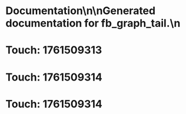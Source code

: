 # Documentation\n\nGenerated documentation for fb_graph_tail.\n

# Touch: 1761509313

# Touch: 1761509314

# Touch: 1761509314
